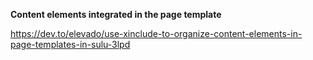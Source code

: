 
**Content elements integrated in the page template**

https://dev.to/elevado/use-xinclude-to-organize-content-elements-in-page-templates-in-sulu-3lpd
